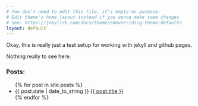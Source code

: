 ```yaml
---
# You don't need to edit this file, it's empty on purpose.
# Edit theme's home layout instead if you wanna make some changes
# See: https://jekyllrb.com/docs/themes/#overriding-theme-defaults
layout: default
---
```

Okay, this is really just a test setup for working with jekyll and github pages.

Nothing really to see here.

<h3>Posts:</h3>
<ul class="posts">
  {% for post in site.posts %}
    <li><span>{{ post.date | date_to_string }}</span>  <a href="{{ post.url }}" title="{{ post.title }}">{{ post.title }}</a></li>
  {% endfor %}
</ul>
